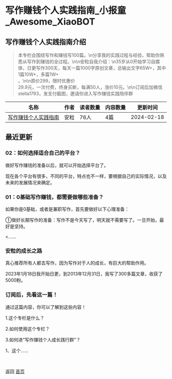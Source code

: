 # 写作赚钱个人实践指南_小报童_Awesome_XiaoBOT

## 写作赚钱个人实践指南介绍
> 本专栏会围绕写作和赚钱写100篇。\n分享我的实践过程与经验，帮助你熟悉从写作到赚钱的全过程。\n\n安粒自我介绍：\n35岁从0开始学习自媒体，日更写作300天，每天一篇1000字原创文章，总输出文字65W+，其中1篇10W+，多篇1W+  
。\n\n原价299，限时优惠价  
29.9元，一次付费，终身买断，每满50人，涨价10元。\n\n订阅后加微信stella1793，发支付截图，邀请你进入写作赚钱实践陪伴群  
  


|名称|作者|读者数量|内容数量|更新时间|
|---|---|---|---|---|
|[写作赚钱个人实践指南](https://xiaobot.net/p/Anli001?refer=9c3f1c95-a052-465a-9902-f6d75080262a)|安粒|76人|4篇|2024-02-18|

## 最近更新
### 02：如何选择适合自己的平台？

做好写作赚钱的准备以后，就可以开始选择平台了。

现在各个平台有很多，不同的平台，特点也不一样，要根据自己的实际情况，以及未来的发展情况来确定。

### 01：0基础写作赚钱，都需要做哪些准备？

如果你是0基础，或者是兼职写作，首先要做好以下心理准备：

①做好长期写作的准备：写作不是今天写了，明天就不需要写了。一旦开始，最好是坚持。

<......

### 安粒的成长之路

真心推荐所有人都去写作，因为写作对于人的成长，有巨大的帮助作用。

2023年1月18日我开始日更，到2013年12月31日，我写了300多篇文章，收获了5000粉。

### 订阅后，先看这一篇！

通过这篇内容，你可以了解到这些内容！

1.这个专栏是什么？

2.如何使用这个专栏？

3.如何进“写作赚钱个人成长践行群”？

1、这个......


<a href="https://github.com/Reno9527/awesome-xiaobot" style="color: white; text-decoration: none;">awesome-xiaobot</a>

返回 [首页](../README.md)

